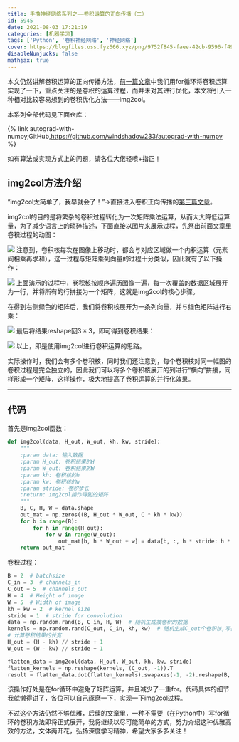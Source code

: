 ```yaml
---
title: 手撸神经网络系列之——卷积运算的正向传播（二）
id: 5945
date: 2021-08-03 17:21:19
categories: [机器学习]
tags: ['Python', '卷积神经网络', '神经网络']
cover: https://blogfiles.oss.fyz666.xyz/png/9752f845-faee-42cb-9596-f492dd0aa115.png
disableNunjucks: false
mathjax: true
---
```


本文仍然讲解卷积运算的正向传播方法，[前一篇文章](/blog/5912/)中我们用for循环将卷积运算实现了一下，重点关注的是卷积的运算过程，而并未对其进行优化，本文将引入一种相对比较容易想到的卷积优化方法——img2col。

本系列全部代码见下面仓库：

{% link autograd-with-numpy,GitHub,https://github.com/windshadow233/autograd-with-numpy %}

如有算法或实现方式上的问题，请各位大佬轻喷+指正！

## img2col方法介绍


“img2col太简单了，我早就会了！”→直接进入卷积正向传播的[第三篇文章](/blog/5977/)。


img2col的目的是将繁杂的卷积过程转化为一次矩阵乘法运算，从而大大降低运算量，为了减少语言上的琐碎描述，下面直接以图片来展示过程，先祭出前面文章里卷积过程的动图：


![](https://blogfiles.oss.fyz666.xyz/gif/6aa1c3a2-872b-49e7-8af9-dbf8fb5ea039.gif)
注意到，卷积核每次在图像上移动时，都会与对应区域做一个内积运算（元素间相乘再求和），这一过程与矩阵乘列向量的过程十分类似，因此就有了以下操作：


![](https://blogfiles.oss.fyz666.xyz/gif/30e7e3a5-836f-42c1-a688-2c6c2a577348.gif)
上面演示的过程中，卷积核按顺序遍历图像一遍，每一次覆盖的数据区域展开为一行，并将所有的行拼接为一个矩阵，这就是img2col的核心步骤。


在得到右侧绿色的矩阵后，我们将卷积核展开为一条列向量，并与绿色矩阵进行右乘：


![](https://blogfiles.oss.fyz666.xyz/png/5158377b-6abf-4129-8e12-77aedf54722c.png)
最后将结果reshape回$3\times 3$，即可得到卷积结果：


![](https://blogfiles.oss.fyz666.xyz/png/49d58657-7bca-49ef-854d-d9d64f7e70f1.png)
以上，即是使用img2col进行卷积运算的思路。


实际操作时，我们会有多个卷积核，同时我们还注意到，每个卷积核对同一幅图的卷积过程是完全独立的，因此我们可以将多个卷积核展开的列进行“横向”拼接，同样形成一个矩阵，这样操作，极大地提高了卷积运算的并行化效果。




---

## 代码


首先是img2col函数：



```python
def img2col(data, H_out, W_out, kh, kw, stride):
    """
    :param data: 输入数据
    :param H_out: 卷积结果的H
    :param W_out: 卷积结果的W
    :param kh: 卷积核的h
    :param kw: 卷积核的w
    :param stride: 卷积步长
    :return: img2col操作得到的矩阵
    """
    B, C, H, W = data.shape
    out_mat = np.zeros((B, H_out * W_out, C * kh * kw))
    for b in range(B):
        for h in range(H_out):
            for w in range(W_out):
                out_mat[b, h * W_out + w] = data[b, :, h * stride: h * stride + kh, w * stride: w * stride + kw].flatten()
    return out_mat
```

卷积过程：



```python
B = 2  # batchsize
C_in = 3  # channels_in
C_out = 5  # channels_out
H = 4  # Height of image
W = 5  # Width of image
kh = kw = 2  # kernel size
stride = 1  # stride for convolution
data = np.random.rand(B, C_in, H, W)  # 随机生成被卷积的数据
kernels = np.random.rand(C_out, C_in, kh, kw)  # 随机生成C_out个卷积核,写在一个张量里
# 计算卷积结果的长宽
H_out = (H - kh) // stride + 1
W_out = (W - kw) // stride + 1

flatten_data = img2col(data, H_out, W_out, kh, kw, stride)
flatten_kernels = np.reshape(kernels, (C_out, -1)).T
result = flatten_data.dot(flatten_kernels).swapaxes(-1, -2).reshape(B, C_out, H_out, W_out)
```

该操作好处是在for循环中避免了矩阵运算，并且减少了一重for。代码具体的细节我就懒得讲了，各位可以自己琢磨一下，实现一下img2col过程。


不过这个方法仍然不够优雅，后续的文章里，一种不需要（在Python中）写for循环的卷积方法即将正式展开，我将继续以尽可能简单的方式，努力介绍这种优雅高效的方法，文体两开花，弘扬深度学习精神，希望大家多多关注！
